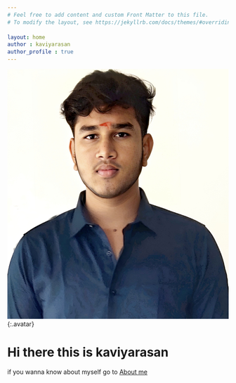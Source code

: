 ```yaml
---
# Feel free to add content and custom Front Matter to this file.
# To modify the layout, see https://jekyllrb.com/docs/themes/#overriding-theme-defaults

layout: home
author : kaviyarasan
author_profile : true
---
```

![kaviyrasan](/assets/images/IMG_20230607_120532.jpg){:.avatar} 
# Hi there this is kaviyarasan
  if you wanna know about myself go to [About me](/about)